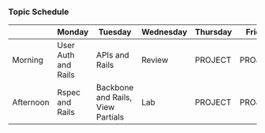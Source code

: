 ### Topic Schedule

|           | Monday  | Tuesday | Wednesday | Thursday | Friday |
| --------- | ------  | ------- | --------- | -------- | ------ |
| Morning   | User Auth and Rails | APIs and Rails | Review | PROJECT | PROJECT |
| Afternoon | Rspec and Rails | Backbone and Rails, View Partials | Lab | PROJECT | PROJECT |
